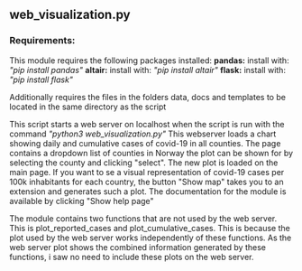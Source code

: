 ## web_visualization.py
### __Requirements:__
This module requires the following packages installed:
__pandas:__
install with: _"pip install pandas"_
__altair:__
install with: _"pip install altair"_
__flask:__
install with: _"pip install flask"_

Additionally requires the files in the folders data, docs and templates to be located in the same directory as the script

This script starts a web server on localhost when the script is run with the command _"python3 web_visualization.py"_
This webserver loads a chart showing daily and cumulative cases of covid-19 in all counties. The page contains a dropdown list of counties in Norway the plot can be shown for by selecting the county and clicking "select". The new plot is loaded on the main page.
If you want to se a visual representation of covid-19 cases per 100k inhabitants for each country, the button "Show map" takes you to an extension and generates such a plot.
The documentation for the module is available by clicking "Show help page"

The module contains two functions that are not used by the web server. This is plot_reported_cases and plot_cumulative_cases. This is because the plot used by the web server works independently of these functions. As the web server plot shows the combined information generated by these functions, i saw no need to include these plots on the web server.
